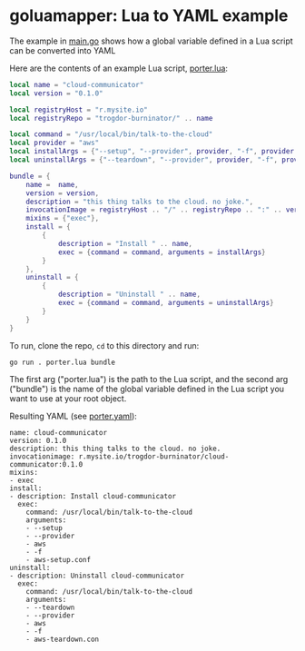 # goluamapper: Lua to YAML example

The example in [main.go](./main.go) shows how a global variable defined in a Lua script can be converted into YAML

Here are the contents of an example Lua script, [porter.lua](./porter.lua):
```lua
local name = "cloud-communicator"
local version = "0.1.0"

local registryHost = "r.mysite.io"
local registryRepo = "trogdor-burninator/" .. name

local command = "/usr/local/bin/talk-to-the-cloud"
local provider = "aws"
local installArgs = {"--setup", "--provider", provider, "-f", provider .. "-setup.conf"}
local uninstallArgs = {"--teardown", "--provider", provider, "-f", provider .. "-teardown.conf"}

bundle = {
    name =  name,
    version = version,
    description = "this thing talks to the cloud. no joke.",
    invocationImage = registryHost .. "/" .. registryRepo .. ":" .. version,
    mixins = {"exec"},
    install = {
        {
            description = "Install " .. name,
            exec = {command = command, arguments = installArgs}
        }
    },
    uninstall = {
        {
            description = "Uninstall " .. name,
            exec = {command = command, arguments = uninstallArgs}
        }
    }
}
```

To run, clone the repo, `cd` to this directory and run:

```
go run . porter.lua bundle
```

The first arg ("porter.lua") is the path to the Lua script, and the second arg ("bundle") is the name of the global variable defined in the Lua script you want to use at your root object.

Resulting YAML (see [porter.yaml](./porter.yaml)):
```
name: cloud-communicator
version: 0.1.0
description: this thing talks to the cloud. no joke.
invocationimage: r.mysite.io/trogdor-burninator/cloud-communicator:0.1.0
mixins:
- exec
install:
- description: Install cloud-communicator
  exec:
    command: /usr/local/bin/talk-to-the-cloud
    arguments:
    - --setup
    - --provider
    - aws
    - -f
    - aws-setup.conf
uninstall:
- description: Uninstall cloud-communicator
  exec:
    command: /usr/local/bin/talk-to-the-cloud
    arguments:
    - --teardown
    - --provider
    - aws
    - -f
    - aws-teardown.con
```
